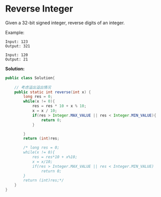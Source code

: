 # Reverse Integer    

Given a 32-bit signed integer, reverse digits of an integer.


Example:
```
Input: 123
Output: 321

Input: 120
Output: 21
```

**Solution:**
```java
public class Solution{
    
    // 考虑溢出溢出情况
    public static int reverse(int x) {
        long res = 0;
        while(x != 0){
            res = res * 10 + x % 10;
            x = x / 10;
            if(res > Integer.MAX_VALUE || res < Integer.MIN_VALUE){
                return 0;
            }

        }
        return (int)res;

        /* long res = 0;
        while(x != 0){
            res = res*10 + x%10;
            x = x/10;
            if(res > Integer.MAX_VALUE || res < Integer.MIN_VALUE)
                return 0;
        }
        return (int)res;*/
    }
}
```